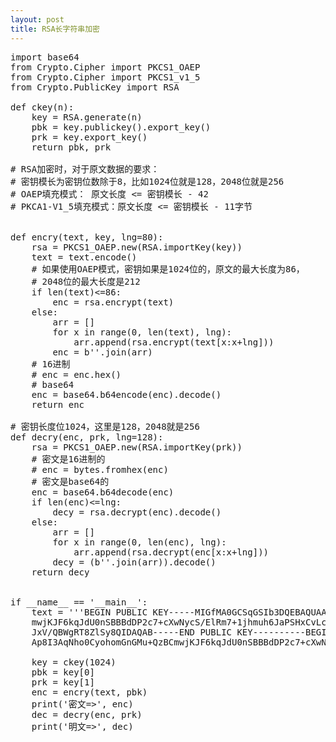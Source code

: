 ```yaml
---
layout: post
title: RSA长字符串加密
---
```

<pre>
import base64
from Crypto.Cipher import PKCS1_OAEP
from Crypto.Cipher import PKCS1_v1_5
from Crypto.PublicKey import RSA

def ckey(n):
    key = RSA.generate(n)
    pbk = key.publickey().export_key()
    prk = key.export_key()
    return pbk, prk

# RSA加密时，对于原文数据的要求：
# 密钥模长为密钥位数除于8，比如1024位就是128，2048位就是256
# OAEP填充模式： 原文长度 <= 密钥模长 - 42
# PKCA1-V1_5填充模式：原文长度 <= 密钥模长 - 11字节


def encry(text, key, lng=80):
    rsa = PKCS1_OAEP.new(RSA.importKey(key))
    text = text.encode()
    # 如果使用OAEP模式，密钥如果是1024位的，原文的最大长度为86，
    # 2048位的最大长度是212
    if len(text)<=86:
        enc = rsa.encrypt(text)
    else:
        arr = []
        for x in range(0, len(text), lng):
            arr.append(rsa.encrypt(text[x:x+lng]))
        enc = b''.join(arr)
    # 16进制
    # enc = enc.hex()
    # base64
    enc = base64.b64encode(enc).decode()
    return enc

# 密钥长度位1024，这里是128，2048就是256
def decry(enc, prk, lng=128):
    rsa = PKCS1_OAEP.new(RSA.importKey(prk))
    # 密文是16进制的
    # enc = bytes.fromhex(enc)
    # 密文是base64的
    enc = base64.b64decode(enc)
    if len(enc)<=lng:
        decy = rsa.decrypt(enc).decode()
    else:
        arr = []
        for x in range(0, len(enc), lng):
            arr.append(rsa.decrypt(enc[x:x+lng]))
        decy = (b''.join(arr)).decode()
    return decy


if __name__ == '__main__':
    text = '''BEGIN PUBLIC KEY-----MIGfMA0GCSqGSIb3DQEBAQUAA4GNADCBiQKBgQC8oaCKen9Iu7W3YkoJFAp8I3AqNho0CyohomGnGMu+QzBC
    mwjKJF6kqJdU0nSBBBdDP2c7+cXwNycS/ElRm7+1jhmuh6JaPSHxCvLctiKLIKDIsCsW7iGuRs1MWBGcLW9jyzTh+1+ZuPinIMRhJmBfG0eeO
    JxV/QBWgRT8ZlSy8QIDAQAB-----END PUBLIC KEY----------BEGIN RSA PRIVATE KEY-----MIICXQIBAAKBgQC8oaCKen9Iu7W3YkoJF
    Ap8I3AqNho0CyohomGnGMu+QzBCmwjKJF6kqJdU0nSBBBdDP2c7+cXwNycS/ElRm7+1jhmuh6JaPSHxCvLctiKLIKDIsCsW7i'''

    key = ckey(1024)
    pbk = key[0]
    prk = key[1]
    enc = encry(text, pbk)
    print('密文=>', enc)
    dec = decry(enc, prk)
    print('明文=>', dec)
</pre>
